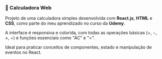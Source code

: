 <h3>🧮 Calculadora Web</h3>

<p>
  Projeto de uma calculadora simples desenvolvida com <strong>React.js</strong>, <strong>HTML</strong> e <strong>CSS</strong>, como parte do meu aprendizado no curso da <strong>Udemy</strong>.
</p>
<p>
  A interface é responsiva e colorida, com todas as operações básicas (+, −, ×, ÷) e funções essenciais como "AC" e "=".
</p>
<p>
  Ideal para praticar conceitos de componentes, estado e manipulação de eventos no React.
</p>
